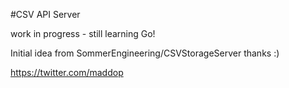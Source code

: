 #CSV API Server

work in progress - still learning Go!

Initial idea from SommerEngineering/CSVStorageServer thanks :)


<https://twitter.com/maddop>
